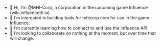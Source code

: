 - 👋 Hi, I’m @MHI-Corp, a corporation in the upcoming game Influence (wiki.influenceth.io)
- 👀 I’m interested in building tools for mhicorp.com for use in the game Influence.
- 🌱 I’m currently learning how to connect to and use the Influence API.
- 💞️ I’m looking to collaborate on nothing at the moment, but over time that will change.

<!---
MHI-Corp/MHI-Corp is a ✨ special ✨ repository because its `README.md` (this file) appears on your GitHub profile.
You can click the Preview link to take a look at your changes.
--->

